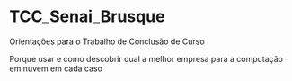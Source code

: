 TCC_Senai_Brusque
=================

Orientações para o Trabalho de Conclusão de Curso

Porque usar e como descobrir qual a melhor empresa para a computação em nuvem em cada caso
